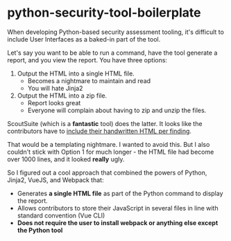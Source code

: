 # python-security-tool-boilerplate

When developing Python-based security assessment tooling, it's difficult to include User Interfaces as a baked-in part of the tool.

Let's say you want to be able to run a command, have the tool generate a report, and you view the report. You have three options:
1. Output the HTML into a single HTML file.
   * Becomes a nightmare to maintain and read
   * You will hate Jinja2
2. Output the HTML into a zip file.
   * Report looks great
   * Everyone will complain about having to zip and unzip the files.

ScoutSuite (which is a **fantastic** tool) does the latter. It looks like the contributors have to [include their handwritten HTML per finding](https://github.com/nccgroup/ScoutSuite/blob/master/ScoutSuite/output/data/html/partials/aws/services.acm.regions.id.certificates.html).

That would be a templating nightmare. I wanted to avoid this. But I also couldn't stick with Option 1 for much longer - the HTML file had become over 1000 lines, and it looked **really** ugly.

So I figured out a cool approach that combined the powers of Python, Jinja2, VueJS, and Webpack that:
* Generates **a single HTML file** as part of the Python command to display the report.
* Allows contributors to store their JavaScript in several files in line with standard convention (Vue CLI)
* **Does not require the user to install webpack or anything else except the Python tool**


